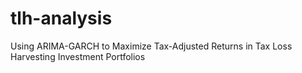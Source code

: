 # tlh-analysis
Using ARIMA-GARCH to Maximize Tax-Adjusted Returns in Tax Loss Harvesting Investment Portfolios

